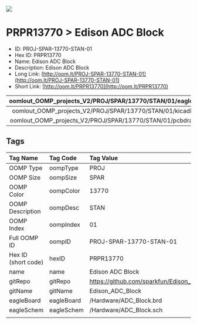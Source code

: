 


  
![][im]
# PRPR13770 > Edison ADC Block

- ID: PROJ-SPAR-13770-STAN-01
- Hex ID: PRPR13770
- Name: Edison ADC Block
- Description: Edison ADC Block
- Long Link: [http://oom.lt/PROJ-SPAR-13770-STAN-01](http://oom.lt/PROJ-SPAR-13770-STAN-01)
- Short Link: [http://oom.lt/PRPR13770](http://oom.lt/PRPR13770)
  

|oomlout_OOMP_projects_V2/PROJ/SPAR/13770/STAN/01/eagleImage.png|oomlout_OOMP_projects_V2/PROJ/SPAR/13770/STAN/01/eagleSchemImage.png|oomlout_OOMP_projects_V2/PROJ/SPAR/13770/STAN/01/kicadPcb3dFront.png|oomlout_OOMP_projects_V2/PROJ/SPAR/13770/STAN/01/kicadPcb3dBack.png|
| :---: | :---: | :---: | :---: |
|oomlout_OOMP_projects_V2/PROJ/SPAR/13770/STAN/01/kicadPcb3d.png|oomlout_OOMP_projects_V2/PROJ/SPAR/13770/STAN/01/bomBack.png|oomlout_OOMP_projects_V2/PROJ/SPAR/13770/STAN/01/bomFront.png|oomlout_OOMP_projects_V2/PROJ/SPAR/13770/STAN/01/pcbdraw.svg|
|oomlout_OOMP_projects_V2/PROJ/SPAR/13770/STAN/01/pcbdrawBack.svg||||

## Tags
  

|Tag Name|Tag Code|Tag Value|
| :--- | :--- | :--- |
|OOMP Type|oompType|PROJ|
|OOMP Size|oompSize|SPAR|
|OOMP Color|oompColor|13770|
|OOMP Description|oompDesc|STAN|
|OOMP Index|oompIndex|01|
|Full OOMP ID|oompID|PROJ-SPAR-13770-STAN-01|
|Hex ID (short code)|hexID|PRPR13770|
|name|name|Edison ADC Block|
|gitRepo|gitRepo|https://github.com/sparkfun/Edison_ADC_Block|
|gitName|gitName|Edison_ADC_Block|
|eagleBoard|eagleBoard|/Hardware/ADC_Block.brd|
|eagleSchem|eagleSchem|/Hardware/ADC_Block.sch|
||||



[im]: PROJ/SPAR/13770/STAN/01/kicadPcb3d_450.png
